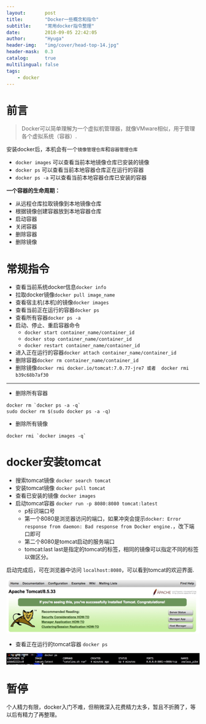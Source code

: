 ```yaml
---
layout:       post
title:        "Docker一些概念和指令"
subtitle:     "常用docker指令整理"
date:         2018-09-05 22:42:05
author:       "Hyuga"
header-img:   "img/cover/head-top-14.jpg"
header-mask:  0.3
catalog:      true
multilingual: false
tags:
    - docker
---
```


# 前言
> Docker可以简单理解为一个虚拟机管理器，就像VMware相似，用于管理各个虚拟系统（容器）.

安装docker后，本机会有一个`镜像管理仓库`和`容器管理仓库`
- `docker images` 可以查看当前本地镜像仓库已安装的镜像
- `docker ps` 可以查看当前本地容器仓库正在运行的容器
- `docker ps -a` 可以查看当前本地容器仓库已安装的容器

**一个容器的生命周期：**
- 从远程仓库拉取镜像到本地镜像仓库
- 根据镜像创建容器放到本地容器仓库
- 启动容器
- 关闭容器
- 删除容器
- 删除镜像

# 常规指令
- 查看当前系统docker信息`docker info`
- 拉取docker镜像`docker pull image_name`
- 查看宿主机(本机)的镜像`docker images`
- 查看当前正在运行的容器`docker ps`
- 查看所有容器`docker ps -a`
- 启动、停止、重启容器命令
    - `docker start container_name/container_id`
    - `docker stop container_name/container_id`
    - `docker restart container_name/container_id`
- 进入正在运行的容器`docker attach container_name/container_id`
- 删除容器`docker rm container_name/container_id`
- 删除镜像`docker rmi docker.io/tomcat:7.0.77-jre7 或者  docker rmi b39c68b7af30`

---
- 删除所有容器
```
docker rm `docker ps -a -q`
sudo docker rm $(sudo docker ps -a -q)
```

- 删除所有镜像
```
docker rmi `docker images -q`
```

# docker安装tomcat
- 搜索tomcat镜像 `docker search tomcat`
- 安装tomcat镜像 `docker pull tomcat`
- 查看已安装的镜像 `docker images`
- 启动tomcat容器 `docker run -p 8080:8080 tomcat:latest`
    - p标识端口号
    - 第一个8080是浏览器访问的端口，如果冲突会提示`docker: Error response from daemon: Bad response from Docker engine.`，改下端口即可
    - 第二个8080是tomcat启动的服务端口
    - tomcat:last last是指定的tomcat的标签，相同的镜像可以指定不同的标签以做区分。

启动完成后，可在浏览器中访问 `localhost:8080`，可以看到tomcat的欢迎界面.

![](/img/2018/2018-09/welcome-tomcat.png)
- 查看正在运行的tomcat容器 `docker ps`

![](/img/2018/2018-09/docker-ps.png)

# 暂停
个人精力有限，docker入门不难，但稍微深入花费精力太多，暂且不折腾了，等以后有精力了再整理。